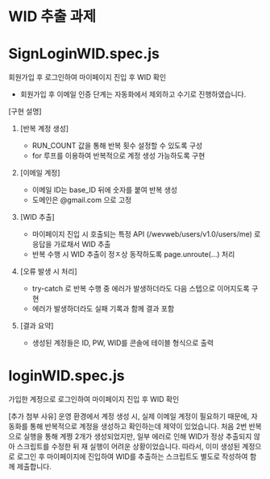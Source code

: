 # WID 추출 과제

# SignLoginWID.spec.js
회원가입 후 로그인하여 마이페이지 진입 후 WID 확인
- 회원가입 후 이메일 인증 단계는 자동화에서 제외하고 수기로 진행하였습니다.

[구현 설명]

1. [반복 계정 생성]
    - RUN_COUNT 값을 통해 반복 횟수 설정할 수 있도록 구성
    - for 루프를 이용하여 반복적으로 계정 생성 가능하도록 구현

2. [이메일 계정]
    - 이메일 ID는 base_ID 뒤에 숫자를 붙여 반복 생성
    - 도메인은 @gmail.com 으로 고정

3. [WID 추출]
    - 마이페이지 진입 시 호출되는 특정 API (/wevweb/users/v1.0/users/me) 로 응답을 가로채서 WID 추출
    - 반복 수행 시 WID 추출이 정ㅈ상 동작하도록 page.unroute(...) 처리

4. [오류 발생 시 처리]
    - try-catch 로 반복 수행 중 에러가 발생하더라도 다음 스텝으로 이어지도록 구현
    - 에러가 발생하더라도 실패 기록과 함께 결과 포함

5. [결과 요약]
    - 생성된 계정들은 ID, PW, WID를 콘솔에 테이블 형식으로 출력




# loginWID.spec.js
가입한 계정으로 로그인하여 마이페이지 진입 후 WID 확인

[추가 첨부 사유]
운영 환경에서 계정 생성 시, 실제 이메일 계정이 필요하기 때문에,
자동화를 통해 반복적으로 계정을 생성하고 확인하는데 제약이 있었습니다.
처음 2번 반복으로 실행을 통해 계쩡 2개가 생성되었지만, 일부 에러로 인해 WID가 정상 추출되지 않아
스크립트를 수정한 뒤 재 실행이 어려운 상황이었습니다.
따라서, 이미 생성된 계정으로 로그인 후 마이페이지에 진입하여 WID를 추출하는 스크립트도 별도로 작성하여 함께 제출합니다. 